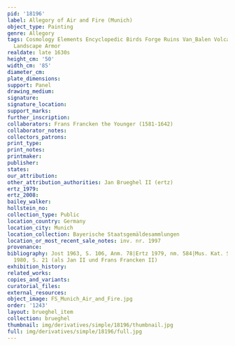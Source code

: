 ```yaml
---
pid: '18196'
label: Allegory of Air and Fire (Munich)
object_type: Painting
genre: Allegory
tags: Cosmology Elements Encyclopedic Birds Forge Ruins Van_Balen Volcano Nude Putti
  Landscape Armor
realdate: late 1630s
height_cm: '50'
width_cm: '85'
diameter_cm: 
plate_dimensions: 
support: Panel
drawing_medium: 
signature: 
signature_location: 
support_marks: 
further_inscription: 
collaborators: Frans Francken the Younger (1581-1642)
collaborator_notes: 
collectors_patrons: 
print_type: 
print_notes: 
printmaker: 
publisher: 
states: 
our_attribution: 
other_attribution_authorities: Jan Brueghel II (ertz)
ertz_1979: 
ertz_2008: 
bailey_walker: 
hollstein_no: 
collection_type: Public
location_country: Germany
location_city: Munich
location_collection: Bayerische Staatsgemäldesammlungen
location_or_most_recent_sale_notes: inv. nr. 1997
provenance: 
bibliography: Jost 1963, S. 106, Anm. 78|Ertz 1979, nm. 584|Mus. Kat. Schleissheim
  1980, S. 21 (als Jan II und Frans Francken II)
exhibition_history: 
related_works: 
copies_and_variants: 
curatorial_files: 
external_resources: 
object_image: FS_Munich_Air_and_Fire.jpg
order: '1243'
layout: brueghel_item
collection: brueghel
thumbnail: img/derivatives/simple/18196/thumbnail.jpg
full: img/derivatives/simple/18196/full.jpg
---
```

